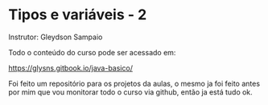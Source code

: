 # Tipos e variáveis - 2
Instrutor: Gleydson Sampaio

Todo o conteúdo do curso pode ser acessado em:

https://glysns.gitbook.io/java-basico/

Foi feito um repositório para os projetos da aulas, o mesmo ja foi feito antes por mim que vou monitorar todo o curso via github, então ja está tudo ok.


